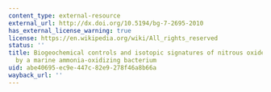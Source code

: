 ```yaml
---
content_type: external-resource
external_url: http://dx.doi.org/10.5194/bg-7-2695-2010
has_external_license_warning: true
license: https://en.wikipedia.org/wiki/All_rights_reserved
status: ''
title: Biogeochemical controls and isotopic signatures of nitrous oxide production
  by a marine ammonia-oxidizing bacterium
uid: abe40695-ec9e-447c-82e9-278f46a8b66a
wayback_url: ''
---
```

